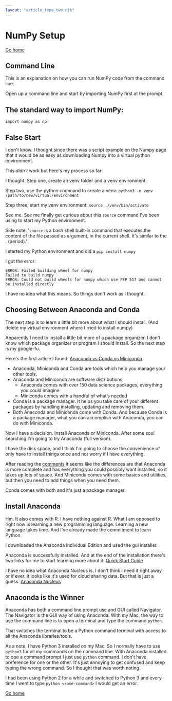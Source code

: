 ```yaml
---
layout: "article_type_two.njk"
---
```

# NumPy Setup
[Go home](/index.html)

## Command Line

This is an explanation on how you can run NumPy code from the command line.

Open up a command line and start by importing NumPy first at the prompt.

## The standard way to import NumPy:
`import numpy as np`

## False Start
I don't know. I thought since there was a script example on the Numpy page that it would be as easy as downloading Numpy into a virtual python environment. 

This *didn't* work but here's my process so far:

I thought. Step one, create an venv folder and a venv environment.

Step two, use the python command to create a venv. 
`python3 -m venv /path/to/new/virtual/environment`

Step three, start my venv environment:
`source ./venv/bin/activate`

See me. See me finally get curious about this `source` command I've been using to start my Python environment.

Side note:
'`source` is a bash shell built-in command that executes the content of the file passed as argument, in the current shell. It's similar to the . (period).'

I started my Python environment and did a `pip install numpy`

I got the error:
```
ERROR: Failed building wheel for numpy
Failed to build numpy
ERROR: Could not build wheels for numpy which use PEP 517 and cannot be installed directly
```

I have no idea what this means. So things don't work as I thought.

## Choosing Between Anaconda and Conda

The next step is to learn a little bit more about what I should install. (And delete my virtual environment where I rried to install numpy)

Apparently I need to install a little bit more of a package organizer. I don't know which package organizer or program I should install. So the next step is my google-fu.

Here's the first article I found:
[Anaconda vs Conda vs Miniconda](https://towardsdatascience.com/get-your-computer-ready-for-machine-learning-how-what-and-why-you-should-use-anaconda-miniconda-d213444f36d6)

- Anaconda, Miniconda and Conda are tools which help you manage your other tools.
- Anaconda and Miniconda are software distributions
  - Anaconda comes with over 150 data science packages, everything you could imagine
  - Miniconda comes with a handful of what’s needed
- Conda is a package manager. It helps you take care of your different packages by handling installing, updating and removing them.
- Both Anaconda and Miniconda come with Conda. And because Conda is a package manager, what you can accomplish with Anaconda, you can do with Miniconda. 

Now I have a decision. Install Anaconda or Miniconda. After some soul searching I'm going to try Anaconda (full version).

I have the disk space, and I think I'm going to choose the convenience of only have to install things once and not worry if I have everything. 

After reading the [comments](https://stackoverflow.com/questions/45421163/anaconda-vs-miniconda) it seems like the differences are that Anaconda is more complete and has everything you could possibly want installed, so it takes up lots of space. And Miniconda comes with some basics and utilities, but then you need to add things when you need them.

Conda comes with both and it's just a package manager.

## Install Anaconda

Hm. It also comes with R. I have nothing against R. What I am opposed to right now is learning a new programming language. Learning a new language takes time. And I've already made the commitment to learn Python.

I downloaded the Anaconda Individual Edition and used the gui installer.

Anaconda is successfully installed. And at the end of the installation there's two links for me to start learning more about it:
[Quick Start Guide](https://www.anaconda.com/products/individual/installation-success?source=osx_installer)

I have no idea what Anaconda Nucleus is. I don't think I need it right away or if ever. It looks like it's used for cloud sharing data. But that is just a guess.
[Anaconda Nucleus](https://anaconda.cloud/tutorials/getting-started-with-anaconda-individual-edition?source=osx_installer)

## Anaconda is the Winner
Anaconda has both a command line prompt use and GUI called Navigator. The Navigator is the GUI way of using Anaconda. With my Mac, the way to use the command line is to open a terminal and type the command `python`.

That switches the terminal to be a Python command terminal with access to all the Anaconda libraries/tools.

As a note, I have Python 3 installed on my Mac. So I normally have to use `python3` for all my commands on the command line. With Anaconda installed to ope a command prompt I just use `python` command. I don't have preference for one or the other. It's just annoying to get confused and keep typing the wrong command. So I thought that was worth noting.

I had been using Python 2 for a while and switched to Python 3 and every time I went to type `python <some-command>` I would get an error. 

[Go home](/index.html)
